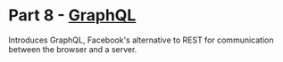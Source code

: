 # Part 8 - [GraphQL](https://fullstackopen.com/en/part8)

Introduces GraphQL, Facebook's alternative to REST for communication between the browser and a server.